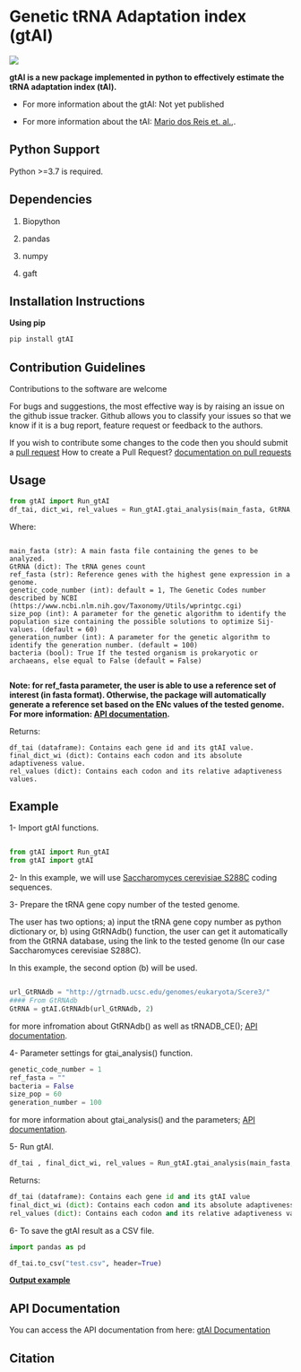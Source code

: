 # Genetic tRNA Adaptation index (gtAI)

[![](https://img.shields.io/badge/doi-https%3A%2F%2Fdoi.org%2F10.1016%2Fj.jprot.2019.103613-red)]()

**gtAI is a new package implemented in python to effectively estimate the tRNA adaptation index (tAI).**

- For more information about the gtAI: Not yet published 

- For more information about the tAI: [Mario dos Reis et. al.,](https://academic.oup.com/nar/article/32/17/5036/1333956).

## Python Support

Python >=3.7 is required.

## Dependencies

1. Biopython

2. pandas

3. numpy

4. gaft

## Installation Instructions

**Using pip**

```python
pip install gtAI
```

## Contribution Guidelines

Contributions to the software are welcome

For bugs and suggestions, the most effective way is by raising an issue on the github issue tracker. 
Github allows you to classify your issues so that we know if it is a bug report, feature request or feedback to the authors.

If you wish to contribute some changes to the code then you should submit a [pull request](https://github.com/AliYoussef96/gtAI/pulls)
How to create a Pull Request? [documentation on pull requests](https://help.github.com/en/articles/about-pull-requests)

## Usage

```python
from gtAI import Run_gtAI
df_tai, dict_wi, rel_values = Run_gtAI.gtai_analysis(main_fasta, GtRNA, genetic_code_number, size_pop, generation_number=50, ref_fasta= ref_fasta, bacteria=False)
```

Where:

```

main_fasta (str): A main fasta file containing the genes to be analyzed.
GtRNA (dict): The tRNA genes count
ref_fasta (str): Reference genes with the highest gene expression in a genome.
genetic_code_number (int): default = 1, The Genetic Codes number described by NCBI (https://www.ncbi.nlm.nih.gov/Taxonomy/Utils/wprintgc.cgi)
size_pop (int): A parameter for the genetic algorithm to identify the population size containing the possible solutions to optimize Sij-values. (default = 60)
generation_number (int): A parameter for the genetic algorithm to identify the generation number. (default = 100)
bacteria (bool): True If the tested organism is prokaryotic or archaeans, else equal to False (default = False)


```

**Note: for ref_fasta parameter, the user is able to use a reference set of interest (in fasta format). Otherwise, the package will automatically generate a reference set based on the ENc values of the tested genome. For more information: [API documentation]().**

Returns:

```
df_tai (dataframe): Contains each gene id and its gtAI value.
final_dict_wi (dict): Contains each codon and its absolute adaptiveness value.
rel_values (dict): Contains each codon and its relative adaptiveness values.
```

## Example

1- Import gtAI functions.

```python

from gtAI import Run_gtAI
from gtAI import gtAI 
```

2- In this example, we will use [Saccharomyces cerevisiae S288C](https://www.ncbi.nlm.nih.gov/genome/browse/#!/eukaryotes/15/Saccharomyces%20cerevisiae%20S288c) coding sequences.

3- Prepare the tRNA gene copy number of the tested genome.

The user has two options;  a) input the tRNA gene copy number as python dictionary or, b) using GtRNAdb() function, the user can get it automatically from the GtRNA database, using the link to the tested genome (In our case Saccharomyces cerevisiae S288C).

In this example, the second option (b) will be used.

```python

url_GtRNAdb = "http://gtrnadb.ucsc.edu/genomes/eukaryota/Scere3/"
#### From GtRNAdb
GtRNA = gtAI.GtRNAdb(url_GtRNAdb, 2)

```

for more infromation about GtRNAdb() as well as tRNADB_CE(); [API documentation]().

4- Parameter settings for gtai_analysis() function.

```python
genetic_code_number = 1
ref_fasta = ""
bacteria = False
size_pop = 60
generation_number = 100
```

for more information about gtai_analysis() and the parameters; [API documentation]().

5- Run gtAI.

```python
df_tai , final_dict_wi, rel_values = Run_gtAI.gtai_analysis(main_fasta,GtRNA,genetic_code_number,bacteria=bacteria, size_pop=size_pop,generation_number=generation_number)
```

Returns:

```python
df_tai (dataframe): Contains each gene id and its gtAI value 
final_dict_wi (dict): Contains each codon and its absolute adaptiveness value
rel_values (dict): Contains each codon and its relative adaptiveness values
```

6- To save the gtAI result as a CSV file.


```python
import pandas as pd

df_tai.to_csv("test.csv", header=True)
```

[**Output example**](https://github.com/AliYoussef96/gtAI/blob/master/Saccharomyces%20cerevisiae%20S288c.csv)

## API Documentation

You can access the API documentation from here: [gtAI Documentation]()


## Citation

